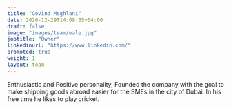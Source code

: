 ```yaml
---
title: "Govind Meghlani"
date: 2020-12-29T14:09:35+04:00
draft: false
image: "images/team/male.jpg"
jobtitle: "Owner"
linkedinurl: "https://www.linkedin.com/"
promoted: true
weight: 1
layout: team
---
```


Enthusiastic and Positive personailty, Founded the company with the goal to make shipping goods abroad easier for the SMEs in the city of Dubai. In his free time he likes to play cricket.


